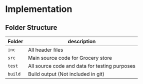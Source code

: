 # Implementation

## Folder Structure
Folder        | description
--------------| ----------------------------------------------
`inc`         | All header files
`src`         | Main source code for Grocery store
`test`        | All source code and data for testing purposes
`build`       | Build output (Not included in git)
